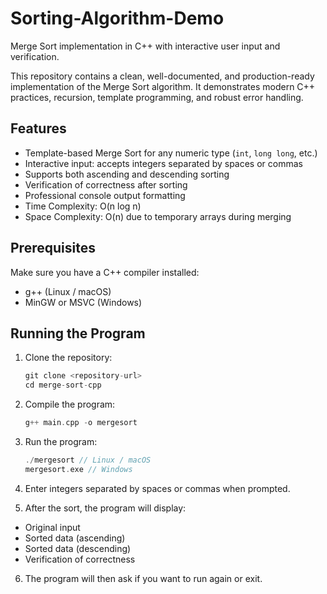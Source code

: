 # Sorting-Algorithm-Demo
Merge Sort implementation in C++ with interactive user input and verification.  

This repository contains a clean, well-documented, and production-ready implementation of the Merge Sort algorithm. It demonstrates modern C++ practices, recursion, template programming, and robust error handling.

## Features
- Template-based Merge Sort for any numeric type (`int`, `long long`, etc.)  
- Interactive input: accepts integers separated by spaces or commas  
- Supports both ascending and descending sorting  
- Verification of correctness after sorting  
- Professional console output formatting  
- Time Complexity: O(n log n)  
- Space Complexity: O(n) due to temporary arrays during merging  

## Prerequisites
Make sure you have a C++ compiler installed:  
- g++ (Linux / macOS)  
- MinGW or MSVC (Windows)

## Running the Program
1. Clone the repository:
   ```C
   git clone <repository-url>
   cd merge-sort-cpp
   ```

2. Compile the program:
   ```C
   g++ main.cpp -o mergesort
   ```
   
3. Run the program:
   ```C
   ./mergesort // Linux / macOS
   mergesort.exe // Windows
   ```

4. Enter integers separated by spaces or commas when prompted.
   
5. After the sort, the program will display:
- Original input
- Sorted data (ascending)
- Sorted data (descending)
- Verification of correctness

6. The program will then ask if you want to run again or exit.
